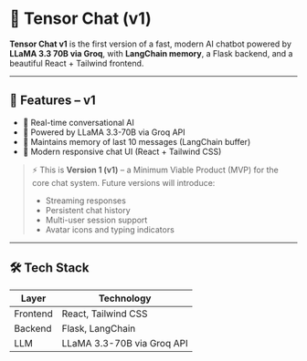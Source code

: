 # 🧠 Tensor Chat (v1)

**Tensor Chat v1** is the first version of a fast, modern AI chatbot powered by **LLaMA 3.3 70B via Groq**, with **LangChain memory**, a Flask backend, and a beautiful React + Tailwind frontend.

---

## 🚀 Features – v1

- 💬 Real-time conversational AI
- 🦙 Powered by LLaMA 3.3-70B via Groq API
- 🧠 Maintains memory of last 10 messages (LangChain buffer)
- 🎨 Modern responsive chat UI (React + Tailwind CSS)

> ⚡ This is **Version 1 (v1)** – a Minimum Viable Product (MVP) for the core chat system. Future versions will introduce:
> - Streaming responses
> - Persistent chat history
> - Multi-user session support
> - Avatar icons and typing indicators

---

## 🛠️ Tech Stack

| Layer       | Technology                     |
|-------------|--------------------------------|
| Frontend    | React, Tailwind CSS            |
| Backend     | Flask, LangChain               |
| LLM         | LLaMA 3.3-70B via Groq API     |

